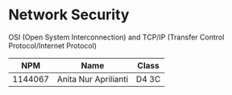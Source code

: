 # Network Security

OSI (Open System Interconnection) and TCP/IP (Transfer Control Protocol/Internet Protocol)

NPM | Name | Class |
-----|------|-------|
1144067 | Anita Nur Aprilianti | D4 3C |


